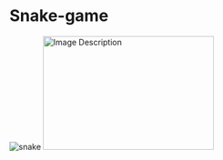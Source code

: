 # Snake-game
![snake](https://github.com/TanmayAgarwal123/Snake-game/assets/95555693/1e532b15-459e-4cbd-b3e8-b1a49bb26f17)
<img src="[path/to/your/image.jpg](https://github.com/TanmayAgarwal123/Snake-game/assets/95555693/1e532b15-459e-4cbd-b3e8-b1a49bb26f17)https://github.com/TanmayAgarwal123/Snake-game/assets/95555693/1e532b15-459e-4cbd-b3e8-b1a49bb26f17" alt="Image Description" width="300" height="200">
